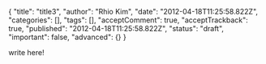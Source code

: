 {
    "title": "title3",
    "author": "Rhio Kim",
    "date": "2012-04-18T11:25:58.822Z",
    "categories": [],
    "tags": [],
    "acceptComment": true,
    "acceptTrackback": true,
    "published": "2012-04-18T11:25:58.822Z",
    "status": "draft",
    "important": false,
    "advanced": {}
}

write here!